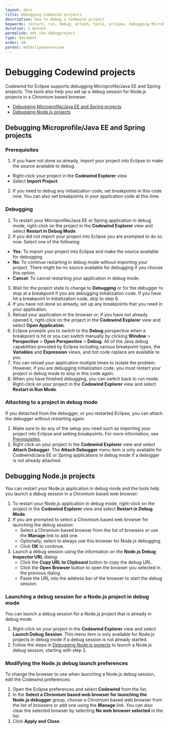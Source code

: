 ```yaml
---
layout: docs
title: Debugging Codewind projects
description: How to debug a Codewind project
keywords: restart, run, debug, attach, tools, eclipse, debugging MicroProfile, debugging Java EE, debugging Spring, debugging Node.js, import project into Eclipse, restarting a project in debug mode, Chromium based web browser, launching a debug session, modifying Node.js debug launch preferences
duration: 1 minute
permalink: mdt-che-debugproject
type: document
order: 50
parent: mdteclipseoverview
---
```


# Debugging Codewind projects

Codewind for Eclipse supports debugging Microprofile/Java EE and Spring projects. The tools also help you set up a debug session for Node.js projects in a Chromium based browser.

* [Debugging Microprofile/Java EE and Spring projects](#debugging-microprofile/java-ee-and-spring-projects)
* [Debugging Node.js projects](#debugging-nodejs-projects)

## Debugging Microprofile/Java EE and Spring projects

### Prerequisites
1. If you have not done so already, import your project into Eclipse to make the source available to debug.
- Right-click your project in the **Codewind Explorer** view.
- Select **Import Project**.
2. If you need to debug any initialization code, set breakpoints in this code now. You can also set breakpoints in your application code at this time.

### Debugging
1. To restart your Microprofile/Java EE or Spring application in debug mode, right-click on the project in the **Codewind Explorer** view and select **Restart in Debug Mode**.
2. If you did not import your project into Eclipse you are prompted to do so now. Select one of the following:
- **Yes**: To import your project into Eclipse and make the source available for debugging.
- **No**: To continue restarting in debug mode without importing your project. There might be no source available for debugging if you choose this option.
- **Cancel**: To cancel restarting your application in debug mode.
3. Wait for the project state to change to **Debugging** or for the debugger to stop at a breakpoint if you are debugging initialization code. If you have hit a breakpoint in initialization code, skip to step 6.
4. If you have not done so already, set up any breakpoints that you need in your application.
5. Reload your application in the browser or, if you have not already opened it, right-click on the project in the **Codewind Explorer** view and select **Open Application**.
6. Eclipse prompts you to switch to the **Debug** perspective when a breakpoint is hit or you can switch manually by clicking **Window** > **Perspective** > **Open Perspective** > **Debug**. All of the Java debug capabilities provided by Eclipse including various breakpoint types, the **Variables** and **Expression** views, and hot code replace are available to you.
7. You can reload your application multiple times to isolate the problem. However, if you are debugging initialization code, you must restart your project in debug mode to stop in this code again.
8. When you have finished debugging, you can switch back to run mode. Right-click on your project in the **Codewind Explorer** view and select **Restart in Run Mode**.

### Attaching to a project in debug mode

If you detached from the debugger, or you restarted Eclipse, you can attach the debugger without restarting again:

1. Make sure to do any of the setup you need such as importing your project into Eclipse and setting breakpoints. For more information, see [Prerequisites](#prerequisites).
2. Right click on your project in the **Codewind Explorer** view and select **Attach Debugger**. The **Attach Debugger** menu item is only available for Codewind/Java EE or Spring applications in debug mode if a debugger is not already attached.

## Debugging Node.js projects

You can restart your Node.js application in debug mode and the tools help you launch a debug session in a Chromium based web browser:

1. To restart your Node.js application in debug mode, right-click on the project in the **Codewind Explorer** view and select **Restart in Debug Mode**.
2. If you are prompted to select a Chromium based web browser for launching the debug session:
    - Select a Chromium based browser from the list of browsers or use the **Manage** link to add one.
    - Optionally, select to always use this browser for Node.js debugging.
	- Click **OK** to continue.
3. Launch a debug session using the information on the **Node.js Debug Inspector URL** dialog:
    - Click the **Copy URL to Clipboard** button to copy the debug URL.
	- Click the **Open Browser** button to open the browser you selected in the previous dialog.
	- Paste the URL into the address bar of the browser to start the debug session.

### Launching a debug session for a Node.js project in debug mode

You can launch a debug session for a Node.js project that is already in debug mode.

1. Right-click on your project in the **Codewind Explorer** view and select **Launch Debug Session**. This menu item is only available for Node.js projects in debug mode if a debug session is not already started.
2. Follow the steps in [Debugging Node.js projects](#debugging-nodejs-projects) to launch a Node.js debug session, starting with step 2.

### Modifying the Node.js debug launch preferences

To change the browser to use when launching a Node.js debug session, edit the Codewind preferences:

1. Open the Eclipse preferences and select **Codewind** from the list.
2. In the **Select a Chromium based web browser for launching the Node.js debugger** group, choose a Chromium based web browser from the list of browsers or add one using the **Manage** link. You can also clear the selected browser by selecting **No web browser selected** in the list.
3. Click **Apply and Close**.
